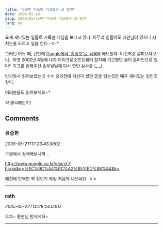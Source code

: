 ```yaml
---
title: "3년전 마소에 기고했던 글 발견"
date: 2005-05-19
slug: 2005/05/3년전-마소에-기고했던-글-발견
lang: ko
---
```


요새 재미있는 일들로 가득한 나날을 보내고 있다.
아무리 힘들어도 애인님이 있으니 지치는줄 모르고 일을 한다 -ㅇ-*

그러던 어느 때, 간만에 [Google에서 '황장호'로 검색](http://www.google.co.kr/search?hl=ko&newwindow=1&q=%ED%99%A9%EC%9E%A5%ED%98%B8)을 해보았다.
이것저것 살펴보다보니.. 아앗 2002년 8월에 내가 마이크로소프트웨어 잡지에
기고했던 글이 온라인으로 있다!! 기고를 권해주신 송우일님께 다시 한번 감사를 (_ _)

반가와서 읽어보았는데 ㅎㅎ 오래전에 자신이 썼던 글을 읽는것은 매우
재미있는 일인것 같다.

여러분들도 읽어보세요~*

샥  클릭해보기!

## Comments

### 윤종현
*2005-05-21T17:23:43.000Z*

구글에서 검색해보니까 .. 

http://www.google.co.kr/search?hl=ko&q=%EC%9C%A4%EC%A2%85%ED%98%84&lr=

예전에 번역한 책 정보가 제일 처음에 나오네요. ㅎㅎ

---

### rath
*2005-05-22T14:28:24.000Z*

으흐~ 종현님 만세에요~

---

